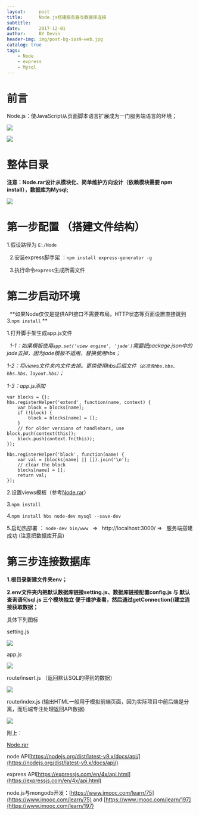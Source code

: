 ```yaml
---
layout:     post
title:      Node.js搭建服务器与数据库连接
subtitle:   
date:       2017-12-01
author:     BY Devin
header-img: img/post-bg-ios9-web.jpg
catalog: true
tags:
    - Node
    - express
    - Mysql
---
```


# 前言

Node.js：使JavaScript从页面脚本语言扩展成为一门服务端语言的环境；

![](/img/pubilc/node-liucheng.png)

![](/img/pubilc/node-1.jpg)

# 整体目录

**注意：Node.rar设计从模块化、简单维护方向设计（依赖模块需要 npm install），数据库为Mysql;**

![](/img/pubilc/node-5.jpg)

# 第一步配置 （搭建文件结构）

   1.假设路径为 `E:/Node`

   2.安装express脚手架 ：`npm install express-generator -g`

   3.执行命令`express`生成所需文件 

# 第二步启动环境

   **如果Node仅仅是提供API接口不需要布局，HTTP状态等页面设置直接跳到 3.`npm install` **
    
   1.打开脚手架生成app.js文件

   *1-1：如果模板使用`app.set('view engine', 'jade')`需要把package.json中的jade去掉，因为jade模板不适用，替换使用hbs；*
   
   *1-2：将views文件夹内文件去掉。更换使用hbs后缀文件`（必须含hbs.hbs、hbs.hbs、layout.hbs）`；*
   
   *1-3：app.js添加*

```
var blocks = {};
hbs.registerHelper('extend', function(name, context) {
    var block = blocks[name];
    if (!block) {
        block = blocks[name] = [];
    }
    // for older versions of handlebars, use block.push(context(this));
    block.push(context.fn(this)); 
});

hbs.registerHelper('block', function(name) {
    var val = (blocks[name] || []).join('\n');
    // clear the block
    blocks[name] = [];
    return val;
});
```

2.设置views模板（参考[Node.rar](/img/pubilc/Node.rar)）
    
3.`npm install` 
    
4.`npm install hbs node-dev mysql --save-dev`
    
5.启动热部署 ： `node-dev bin/www`   =>   http://localhost:3000/  =>   服务端搭建成功 (注意把数据库开启)

# 第三步连接数据库

**1.根目录新建文件夹env；**

**2.env文件夹内把默认数据库链接setting.js、数据库链接配置config.js 与 默认查询语句sql.js 三个模块独立 便于维护查看，然后通过getConnection()建立连接获取数据；**

具体下列图标

setting.js

![](/img/pubilc/node-env.jpg)

app.js

![](/img/pubilc/node-app.jpg)

route/insert.js （返回默认SQL的得到的数据）

![](/img/pubilc/node-return_data.jpg)

route/index.js (输出HTML一般用于模拟前端页面，因为实际项目中前后端是分离，而后端专注处理返回API数据)

![](/img/pubilc/node-return_html.jpg)

附上：

[Node.rar](/img/pubilc/Node.rar)

node API[https://nodejs.org/dist/latest-v9.x/docs/api/](https://nodejs.org/dist/latest-v9.x/docs/api/)

express API[https://expressjs.com/en/4x/api.html](https://expressjs.com/en/4x/api.html)

node.js与mongodb开发：[https://www.imooc.com/learn/75](https://www.imooc.com/learn/75) and [https://www.imooc.com/learn/197](https://www.imooc.com/learn/197)

